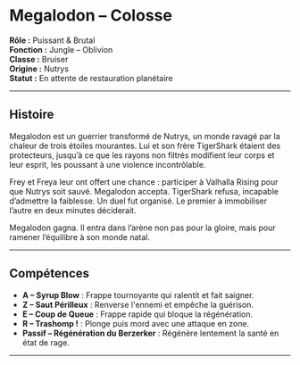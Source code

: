 # Megalodon – Colosse

**Rôle :** Puissant & Brutal  
**Fonction :** Jungle – Oblivion  
**Classe :** Bruiser  
**Origine :** Nutrys  
**Statut :** En attente de restauration planétaire

---

## Histoire

Megalodon est un guerrier transformé de Nutrys, un monde ravagé par la chaleur de trois étoiles mourantes. Lui et son frère TigerShark étaient des protecteurs, jusqu’à ce que les rayons non filtrés modifient leur corps et leur esprit, les poussant à une violence incontrôlable.

Frey et Freya leur ont offert une chance : participer à Valhalla Rising pour que Nutrys soit sauvé. Megalodon accepta. TigerShark refusa, incapable d’admettre la faiblesse. Un duel fut organisé. Le premier à immobiliser l’autre en deux minutes déciderait.

Megalodon gagna. Il entra dans l’arène non pas pour la gloire, mais pour ramener l’équilibre à son monde natal.

---

## Compétences

- **A – Syrup Blow** : Frappe tournoyante qui ralentit et fait saigner.  
- **Z – Saut Périlleux** : Renverse l'ennemi et empêche la guérison.  
- **E – Coup de Queue** : Frappe rapide qui bloque la régénération.  
- **R – Trashomp !** : Plonge puis mord avec une attaque en zone.  
- **Passif – Régénération du Berzerker** : Régénère lentement la santé en état de rage.

---
